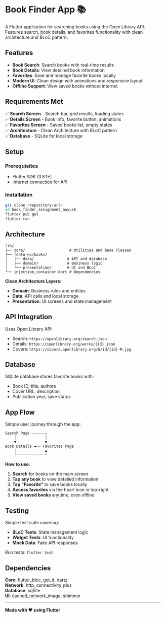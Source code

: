 # Book Finder App 📚

A Flutter application for searching books using the Open Library API. Features search, book details, and favorites functionality with clean architecture and BLoC pattern.

## Features

- **Book Search**: Search books with real-time results
- **Book Details**: View detailed book information  
- **Favorites**: Save and manage favorite books locally
- **Modern UI**: Clean design with animations and responsive layout
- **Offline Support**: View saved books without internet

## Requirements Met

✅ **Search Screen** - Search bar, grid results, loading states  
✅ **Details Screen** - Book info, favorite button, animations  
✅ **Favorites Screen** - Saved books list, empty states  
✅ **Architecture** - Clean Architecture with BLoC pattern  
✅ **Database** - SQLite for local storage  

## Setup

### Prerequisites
- Flutter SDK (3.8.1+)
- Internet connection for API

### Installation
```bash
git clone <repository-url>
cd book_finder_assignment_aayush
flutter pub get
flutter run
```

## Architecture

```
lib/
├── core/                    # Utilities and base classes
├── features/books/
│   ├── data/               # API and database
│   ├── domain/             # Business logic
│   └── presentation/       # UI and BLoC
└── injection_container.dart # Dependencies
```

**Clean Architecture Layers:**
- **Domain**: Business rules and entities
- **Data**: API calls and local storage  
- **Presentation**: UI screens and state management

## API Integration

Uses Open Library API:
- Search: `https://openlibrary.org/search.json`
- Details: `https://openlibrary.org/works/{id}.json`
- Covers: `https://covers.openlibrary.org/b/id/{id}-M.jpg`

## Database

SQLite database stores favorite books with:
- Book ID, title, authors
- Cover URL, description
- Publication year, save status

## App Flow

Simple user journey through the app:

```
Search Page ──────┐
    │             │
    ▼             ▼
Book Details ◄── Favorites Page
    │             ▲
    └─────────────┘
```

**How to use:**
1. **Search** for books on the main screen
2. **Tap any book** to view detailed information
3. **Tap "Favorite"** to save books locally
4. **Access favorites** via the heart icon in top-right
5. **View saved books** anytime, even offline

## Testing

Simple test suite covering:
- **BLoC Tests**: State management logic
- **Widget Tests**: UI functionality
- **Mock Data**: Fake API responses

Run tests: `flutter test`

## Dependencies

**Core**: flutter_bloc, get_it, dartz  
**Network**: http, connectivity_plus  
**Database**: sqflite  
**UI**: cached_network_image, shimmer  

---

**Made with ❤️ using Flutter**